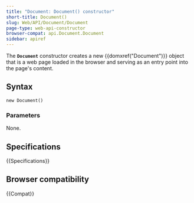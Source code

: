 ```yaml
---
title: "Document: Document() constructor"
short-title: Document()
slug: Web/API/Document/Document
page-type: web-api-constructor
browser-compat: api.Document.Document
sidebar: apiref
---
```


The **`Document`** constructor creates a new
{{domxref("Document")}} object that is a web page loaded in the browser and serving as
an entry point into the page's content.

## Syntax

```js-nolint
new Document()
```

### Parameters

None.

## Specifications

{{Specifications}}

## Browser compatibility

{{Compat}}
